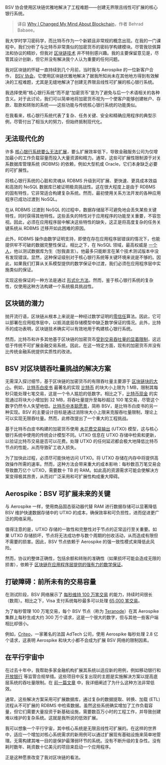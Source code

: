 
<!--
title: 为什么我改变了对区块链的看法
cover: https://cdn.thenewstack.io/media/2024/06/d494bd17-blockchain.jpg
-->

BSV 协会使用区块链优雅地解决了工程难题——创建无界限且线性可扩展的核心银行系统。

> 译自 [Why I Changed My Mind About Blockchain](https://thenewstack.io/why-i-changed-my-mind-about-blockchain/)，作者 Behrad Babaee。

我大学时学习密码学，而比特币作为一个新颖且非常规的概念出现。在我的一门课程中，我们分析了与比特币非常类似的加密货币的密码学构建模块。尽管我钦佩算法和协议的精妙，但我对 [区块链技术](https://thenewstack.io/the-use-cases-for-blockchain-real-and-hypothetical/) 并不特别感兴趣。我的主要保留意见是，尽管其设计创新，但它并没有解决我个人认为重要的任何问题。

我对区块链的怀疑一直持续到几个月前，当时我与 Aerospike 的一位新客户合作， [BSV 协会](https://association.bsvblockchain.org/)。它使用区块链优雅地解决了据我所知尚未在其他地方得到有效解决的工程难题，尤其是无缝地解决了创建无界限且线性可扩展的核心银行系统。

我选择使用“核心银行系统”而不是“加密货币”是为了避免与后一个术语相关的各种含义。对于此讨论，我们可以简单地将加密货币视为一个使客户能够创建帐户、存款、取款和转账的系统——这些功能与传统核心银行系统的功能类似。

在我看来，核心银行系统代表了复杂、任务关键、安全和精确应用程序的典型示例，尽管付出了相当大的努力，但始终抵制现代化。

## 无法现代化的

许多 [核心银行系统要么无法扩展](https://thenewstack.io/banks-must-innovate-or-die-could-gitops-be-the-lifeline/)，要么扩展效率低下，导致金融服务公司为仅增加最小的工作负载容量而投入大量资源和精力。通常，这些可扩展性限制源于对关系数据库管理系统 (RDBMS) 的依赖，例如大型机或 Oracle，它们本身缺乏必要的可扩展性。

将核心银行系统的心脏和灵魂从 RDBMS 升级到可扩展、更快速、更具成本效益和高效的 NoSQL 数据库已被证明极具挑战性。这在很大程度上是由于 RDBMS 的固有特性，它非常适合构建复杂系统。然而，最初使用关系方法开发的各种应用程序已成功过渡到 NoSQL。

在从 RDBMS 过渡到 NoSQL 的过程中，数据存储层不可避免地会丢失某些关键特性，同时获得其他特性。这些丢失的特性对于应用程序的功能至关重要，不容忽视。因此，必须在应用程序层中解决这些特性的缺失，这正是将高度复杂的任务关键系统从 RDBMS 迁移开如此困难的原因。

此外，RDBMS 操作由数学证明支持，即使在存在应用程序层错误的情况下，也能提供牢不可破的数据完整性保证。相比之下，在 NoSQL 领域，最高权威是 [一个人](https://aphyr.com/about)，他以测试数据库为生（恕我直言）。他最多只能断言在某个技术测试版本中没有发现错误。显然，这种保证级别对于核心银行系统等关键环境来说是不够的。因此，如果我们打算从关系模型提供的数学保证中过渡，我们必须在应用程序层中实施类似的保证。

实现这些保证的一种方法是通过 [形式化方法](https://en.wikipedia.org/wiki/Formal_methods)。然而，鉴于核心银行系统的复杂性，仅使用这种方法构建一个系统极具挑战性。

## 区块链的潜力

抛开流行语，区块链从根本上来说是一种经过数学证明的[零信任](https://thenewstack.io/zero-trust-security-and-the-software-development-lifecycle/)算法。因此，它可以部署在应用程序层中，以抵消底层存储模型中缺乏数学保证的情况。此外，比特币的成功表明，区块链技术确实可以有效地用于构建核心银行系统。

然而，比特币和许多其他基于区块链的加密货币[受到交易吞吐量的显着限制](https://en.wikipedia.org/wiki/Bitcoin_scalability_problem)，这远低于传统不可扩展金融交易系统。因此，在这一特定方面，现有的加密货币并没有比传统金融系统提供实质性的改进。

## BSV 对区块链吞吐量挑战的解决方案

无需深入探讨细节，基于区块链的加密货币的有限吞吐量主要源于 [区块链块的大小](https://www.bitstamp.net/learn/crypto-101/what-is-block-size/)。例如，[比特币白皮书](https://bitcoinwhitepaper.co/) 最著名的实现 [比特币](https://en.wikipedia.org/wiki/Bitcoin) 的块大小上限为 1 MB，限制其每秒只能处理七笔交易，这是一个令人尴尬的低数字。相比之下，[比特币现金](https://en.wikipedia.org/wiki/Bitcoin_Cash) 的实现通过将块大小增加到 32 MB，将吞吐量提升至每秒超过 100 笔交易，尽管这个数字仍然令人失望地低。[比特币中本聪愿景](https://wiki.bitcoinsv.io/index.php/Bitcoin_Satoshi_Vision)，简称 BSV，是比特币白皮书的另一种实现。BSV 的主要设计目标是通过消除块大小上限来克服吞吐量限制，理论上可以实现无限吞吐量。然而，此修改提出了一个重大的工程挑战。

基于比特币白皮书构建的加密货币使用 [未花费交易输出](https://en.wikipedia.org/wiki/Unspent_transaction_output) (UTXO) 模型，这与核心银行系统中使用的传统会计模型不同。UTXO 信息在 UTXO 存储中检索和更新，以验证比特币交易是否可以花费。处理 UTXO 的任何延迟都会极大地降低比特币节点的性能，从而导致矿工收入损失。

为了加快此过程，必须尽可能快地访问 UTXO。将 UTXO 存储在内存中将提供高效操作所需的速率。然而，这种方法会带来重大的成本影响：每秒数百万笔交易会导致数万亿个 UTXO，需要数十 TB 的 RAM。如此高的资源需求可能会使解决方案变得极其昂贵，从而对广泛采用和可扩展性构成重大障碍。

## Aerospike：BSV 可扩展未来的关键

与 Aerospike 一样，使用商品固态驱动器代替 RAM 进行数据存储可以显著降低 BSV 维护快速数据存储中的 UTXO 的成本，确保效率和可负担性，进而促进更广泛的网络采用。

值得注意的是，UTXO 存储的一致性和完整性对于节点的正常运行至关重要。如果 UTXO 存储损坏，节点将无法成功参与数个周期的创收活动，从而造成有限但不需要的损害。因此，BSV 节点依赖于 Aerospike 的强一致性模式来降低此风险。

然而，协议的整体正确性，包括余额和转账的准确性（如果损坏可能会造成无限的损害），依赖于 [区块链在应用程序层提供的强有力的数学保证](https://blockchain.ieee.org/images/files/pdf/techbriefs-2022-q3/the-mathematics-behind-blockchain.pdf)。

## 打破障碍：前所未有的交易容量

在测试阶段，BSV 网络展示了 [每秒维持 100 万笔交易](https://teranode.bsvblockchain.org/) 的能力，持续时间很长（数周）。相比之下，Visa 支付系统每秒最多可以处理 [65,000 笔交易](https://www.visa.co.uk/dam/VCOM/download/corporate/media/visanet-technology/aboutvisafactsheet.pdf)。

为了每秒管理 100 万笔交易，每个 BSV 节点（称为 [Teranode](https://www.bsvblockchain.org/teranode)）在其 Aerospike 集群上每秒生成大约 300 万个请求，这是一个很大的数字，但与其他一些客户端相比却很小。

例如，[Criteo](https://aerospike.com/news/press-release/aerospike-future-proofs-criteo-ai-ad-platform/?utm_source=The%20New%20Stack&utm_medium=3pp&utm_campaign=The%20New%20Stack)，一家著名的法国 AdTech 公司，使用 Aerospike 每秒处理 2.8 亿个请求，这表明 Aerospike 和块大小都不会成为扩展 BSV 网络的限制因素。

## 在平行宇宙中

在过去十年中，我帮助多家金融机构扩展其系统以适应新的用例，例如移动银行和 [开放银行](https://thenewstack.io/authentication-specification-enhances-open-banking-experience/) 等监管合规举措。这些项目中反复出现的主题是实施解决方案以提高底层系统的吞吐量限制。在 [前一篇文章](https://thenewstack.io/is-a-database-caching-layer-still-necessary/) 中，我详细阐述了为什么这种方法非常低效。

通常，这些解决方案采用可扩展数据库，通过复杂的数据提取、转换、加载 (ETL) 流程从不可扩展的 RDBMS 中检索数据。虽然这些系统确实增加了工作负载容量，但它们需要大量投资于新基础设施，需要数百万小时的工程工作，并导致创建难以维护的复杂系统。这就是我所说的低效扩展。

我可以想象一个平行宇宙，其中核心系统是无限且线性可扩展的。在这样的世界中，适应一个增加对核心系统需求的新用例可以通过扩展现有基础设施来简单地管理。无需构建其唯一目的是保护最薄弱环节的系统。没有不断升级的复杂性。没有耗时数年、耗资数十亿美元的项目来启动一个应用程序。

正是这种愿景改变了我对区块链的看法。
